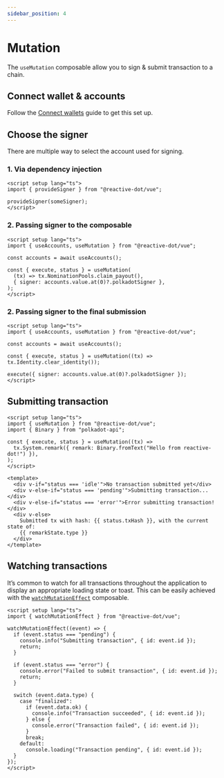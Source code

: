 ```yaml
---
sidebar_position: 4
---
```


# Mutation

The `useMutation` composable allow you to sign & submit transaction to a chain.

## Connect wallet & accounts

Follow the [Connect wallets](./connect-wallets.mdx) guide to get this set up.

## Choose the signer

There are multiple way to select the account used for signing.

### 1. Via dependency injection

```vue
<script setup lang="ts">
import { provideSigner } from "@reactive-dot/vue";

provideSigner(someSigner);
</script>
```

### 2. Passing signer to the composable

```vue
<script setup lang="ts">
import { useAccounts, useMutation } from "@reactive-dot/vue";

const accounts = await useAccounts();

const { execute, status } = useMutation(
  (tx) => tx.NominationPools.claim_payout(),
  { signer: accounts.value.at(0)?.polkadotSigner },
);
</script>
```

### 2. Passing signer to the final submission

```vue
<script setup lang="ts">
import { useAccounts, useMutation } from "@reactive-dot/vue";

const accounts = await useAccounts();

const { execute, status } = useMutation((tx) => tx.Identity.clear_identity());

execute({ signer: accounts.value.at(0)?.polkadotSigner });
</script>
```

## Submitting transaction

```vue
<script setup lang="ts">
import { useMutation } from "@reactive-dot/vue";
import { Binary } from "polkadot-api";

const { execute, status } = useMutation((tx) =>
  tx.System.remark({ remark: Binary.fromText("Hello from reactive-dot!") }),
);
</script>

<template>
  <div v-if="status === 'idle'">No transaction submitted yet</div>
  <div v-else-if="status === 'pending'">Submitting transaction...</div>
  <div v-else-if="status === 'error'">Error submitting transaction!</div>
  <div v-else>
    Submitted tx with hash: {{ status.txHash }}, with the current state of:
    {{ remarkState.type }}
  </div>
</template>
```

## Watching transactions

It’s common to watch for all transactions throughout the application to display an appropriate loading state or toast. This can be easily achieved with the [`watchMutationEffect`](/api/vue/function/watchMutationEffect) composable.

```vue
<script setup lang="ts">
import { watchMutationEffect } from "@reactive-dot/vue";

watchMutationEffect((event) => {
  if (event.status === "pending") {
    console.info("Submitting transaction", { id: event.id });
    return;
  }

  if (event.status === "error") {
    console.error("Failed to submit transaction", { id: event.id });
    return;
  }

  switch (event.data.type) {
    case "finalized":
      if (event.data.ok) {
        console.info("Transaction succeeded", { id: event.id });
      } else {
        console.error("Transaction failed", { id: event.id });
      }
      break;
    default:
      console.loading("Transaction pending", { id: event.id });
  }
});
</script>
```

